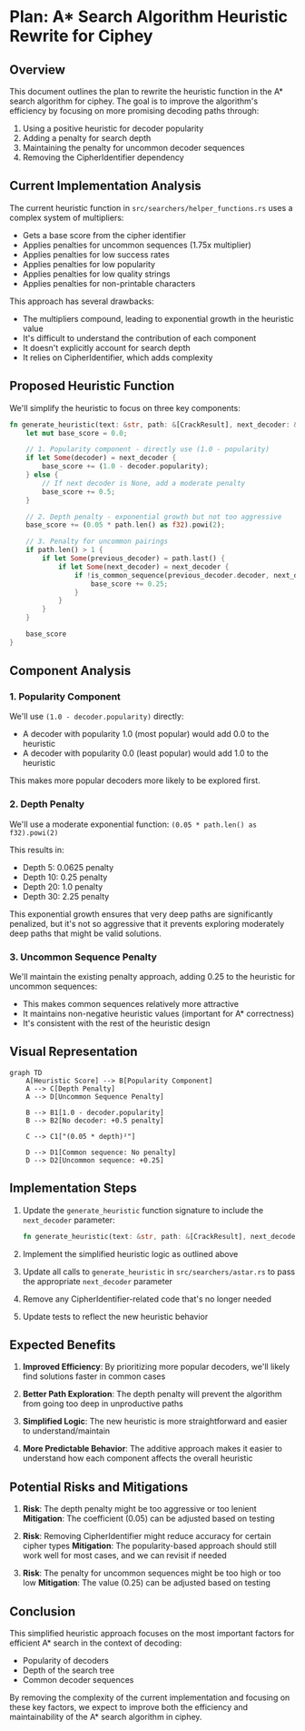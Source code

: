 # Plan: A* Search Algorithm Heuristic Rewrite for Ciphey

## Overview

This document outlines the plan to rewrite the heuristic function in the A* search algorithm for ciphey. The goal is to improve the algorithm's efficiency by focusing on more promising decoding paths through:

1. Using a positive heuristic for decoder popularity
2. Adding a penalty for search depth
3. Maintaining the penalty for uncommon decoder sequences
4. Removing the CipherIdentifier dependency

## Current Implementation Analysis

The current heuristic function in `src/searchers/helper_functions.rs` uses a complex system of multipliers:
- Gets a base score from the cipher identifier
- Applies penalties for uncommon sequences (1.75x multiplier)
- Applies penalties for low success rates
- Applies penalties for low popularity
- Applies penalties for low quality strings
- Applies penalties for non-printable characters

This approach has several drawbacks:
- The multipliers compound, leading to exponential growth in the heuristic value
- It's difficult to understand the contribution of each component
- It doesn't explicitly account for search depth
- It relies on CipherIdentifier, which adds complexity

## Proposed Heuristic Function

We'll simplify the heuristic to focus on three key components:

```rust
fn generate_heuristic(text: &str, path: &[CrackResult], next_decoder: &Option<Box<dyn Crack + Sync>>) -> f32 {
    let mut base_score = 0.0;

    // 1. Popularity component - directly use (1.0 - popularity)
    if let Some(decoder) = next_decoder {
        base_score += (1.0 - decoder.popularity);
    } else {
        // If next decoder is None, add a moderate penalty
        base_score += 0.5;
    }

    // 2. Depth penalty - exponential growth but not too aggressive
    base_score += (0.05 * path.len() as f32).powi(2);

    // 3. Penalty for uncommon pairings
    if path.len() > 1 {
        if let Some(previous_decoder) = path.last() {
            if let Some(next_decoder) = next_decoder {
                if !is_common_sequence(previous_decoder.decoder, next_decoder.get_name()) {
                    base_score += 0.25;
                }
            }
        }
    }

    base_score
}
```

## Component Analysis

### 1. Popularity Component

We'll use `(1.0 - decoder.popularity)` directly:
- A decoder with popularity 1.0 (most popular) would add 0.0 to the heuristic
- A decoder with popularity 0.0 (least popular) would add 1.0 to the heuristic

This makes more popular decoders more likely to be explored first.

### 2. Depth Penalty

We'll use a moderate exponential function: `(0.05 * path.len() as f32).powi(2)`

This results in:
- Depth 5: 0.0625 penalty
- Depth 10: 0.25 penalty
- Depth 20: 1.0 penalty
- Depth 30: 2.25 penalty

This exponential growth ensures that very deep paths are significantly penalized, but it's not so aggressive that it prevents exploring moderately deep paths that might be valid solutions.

### 3. Uncommon Sequence Penalty

We'll maintain the existing penalty approach, adding 0.25 to the heuristic for uncommon sequences:
- This makes common sequences relatively more attractive
- It maintains non-negative heuristic values (important for A* correctness)
- It's consistent with the rest of the heuristic design

## Visual Representation

```mermaid
graph TD
    A[Heuristic Score] --> B[Popularity Component]
    A --> C[Depth Penalty]
    A --> D[Uncommon Sequence Penalty]
    
    B --> B1[1.0 - decoder.popularity]
    B --> B2[No decoder: +0.5 penalty]
    
    C --> C1["(0.05 * depth)²"]
    
    D --> D1[Common sequence: No penalty]
    D --> D2[Uncommon sequence: +0.25]
```

## Implementation Steps

1. Update the `generate_heuristic` function signature to include the `next_decoder` parameter:
   ```rust
   fn generate_heuristic(text: &str, path: &[CrackResult], next_decoder: &Option<Box<dyn Crack + Sync>>) -> f32
   ```

2. Implement the simplified heuristic logic as outlined above

3. Update all calls to `generate_heuristic` in `src/searchers/astar.rs` to pass the appropriate `next_decoder` parameter

4. Remove any CipherIdentifier-related code that's no longer needed

5. Update tests to reflect the new heuristic behavior

## Expected Benefits

1. **Improved Efficiency**: By prioritizing more popular decoders, we'll likely find solutions faster in common cases

2. **Better Path Exploration**: The depth penalty will prevent the algorithm from going too deep in unproductive paths

3. **Simplified Logic**: The new heuristic is more straightforward and easier to understand/maintain

4. **More Predictable Behavior**: The additive approach makes it easier to understand how each component affects the overall heuristic

## Potential Risks and Mitigations

1. **Risk**: The depth penalty might be too aggressive or too lenient
   **Mitigation**: The coefficient (0.05) can be adjusted based on testing

2. **Risk**: Removing CipherIdentifier might reduce accuracy for certain cipher types
   **Mitigation**: The popularity-based approach should still work well for most cases, and we can revisit if needed

3. **Risk**: The penalty for uncommon sequences might be too high or too low
   **Mitigation**: The value (0.25) can be adjusted based on testing

## Conclusion

This simplified heuristic approach focuses on the most important factors for efficient A* search in the context of decoding:
- Popularity of decoders
- Depth of the search tree
- Common decoder sequences

By removing the complexity of the current implementation and focusing on these key factors, we expect to improve both the efficiency and maintainability of the A* search algorithm in ciphey.